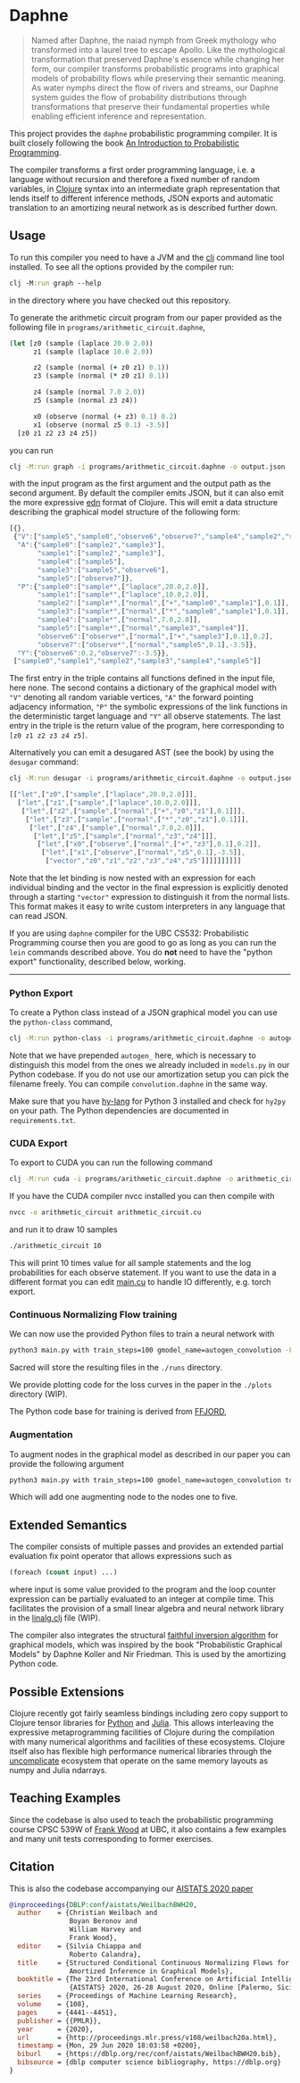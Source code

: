 # Daphne

> Named after Daphne, the naiad nymph from Greek mythology who transformed into a laurel tree to escape Apollo. Like the mythological transformation that preserved Daphne's essence while changing her form, our compiler transforms probabilistic programs into graphical models of probability flows while preserving their semantic meaning. As water nymphs direct the flow of rivers and streams, our Daphne system guides the flow of probability distributions through transformations that preserve their fundamental properties while enabling efficient inference and representation.

This project provides the `daphne` probabilistic programming compiler. It is
built closely following the book [An Introduction to Probabilistic
Programming](https://arxiv.org/abs/1809.10756). 

The compiler transforms a first order programming language, i.e. a language
without recursion and therefore a fixed number of random variables, in
[Clojure](https://clojure.org/) syntax into an intermediate graph representation
that lends itself to different inference methods, JSON exports and automatic
translation to an amortizing neural network as is described further down.

## Usage

To run this compiler you need to have a JVM and the [clj](https://clojure.org/guides/deps_and_cli) command line tool installed. To see all the options provided by the compiler run:

~~~clojure
clj -M:run graph --help
~~~

in the directory where you have checked out this repository.

To generate the arithmetic circuit program from our paper provided as the
following file in `programs/arithmetic_circuit.daphne`,

~~~clojure
(let [z0 (sample (laplace 20.0 2.0))
      z1 (sample (laplace 10.0 2.0))

      z2 (sample (normal (+ z0 z1) 0.1))
      z3 (sample (normal (* z0 z1) 0.1))

      z4 (sample (normal 7.0 2.0))
      z5 (sample (normal z3 z4))

      x0 (observe (normal (+ z3) 0.1) 0.2)
      x1 (observe (normal z5 0.1) -3.5)]
  [z0 z1 z2 z3 z4 z5])
~~~

you can run 

~~~bash
clj -M:run graph -i programs/arithmetic_circuit.daphne -o output.json
~~~

with the input program as the first argument and the output path as the second
argument. By default the compiler emits JSON, but it can also emit the more
expressive [edn](https://github.com/edn-format/edn) format of Clojure. This will
emit a data structure describing the graphical model structure of the following
form:

~~~javascript
[{},
 {"V":["sample5","sample0","observe6","observe7","sample4","sample2","sample1","sample3"],
  "A":{"sample0":["sample2","sample3"],
       "sample1":["sample2","sample3"],
       "sample4":["sample5"],
       "sample3":["sample5","observe6"],
       "sample5":["observe7"]},
  "P":{"sample0":["sample*",["laplace",20.0,2.0]],
       "sample1":["sample*",["laplace",10.0,2.0]],
       "sample2":["sample*",["normal",["+","sample0","sample1"],0.1]],
       "sample3":["sample*",["normal",["*","sample0","sample1"],0.1]],
       "sample4":["sample*",["normal",7.0,2.0]],
       "sample5":["sample*",["normal","sample3","sample4"]],
       "observe6":["observe*",["normal",["+","sample3"],0.1],0.2],
       "observe7":["observe*",["normal","sample5",0.1],-3.5]},
  "Y":{"observe6":0.2,"observe7":-3.5}},
 ["sample0","sample1","sample2","sample3","sample4","sample5"]]
~~~

The first entry in the triple contains all functions defined in the input file,
here none. The second contains a dictionary of the graphical model with `"V"`
denoting all random variable vertices, `"A"` the forward pointing adjacency
information, `"P"` the symbolic expressions of the link functions in the
deterministic target language and `"Y"` all observe statements. The last entry
in the triple is the return value of the program, here corresponding to
`[z0 z1 z2 z3 z4 z5]`.


Alternatively you can emit a desugared AST (see the book) by using the `desugar` command:

~~~bash
clj -M:run desugar -i programs/arithmetic_circuit.daphne -o output.json
~~~

~~~javascript
[["let",["z0",["sample",["laplace",20.0,2.0]]],
  ["let",["z1",["sample",["laplace",10.0,2.0]]],
   ["let",["z2",["sample",["normal",["+","z0","z1"],0.1]]],
    ["let",["z3",["sample",["normal",["*","z0","z1"],0.1]]],
     ["let",["z4",["sample",["normal",7.0,2.0]]],
      ["let",["z5",["sample",["normal","z3","z4"]]],
       ["let",["x0",["observe",["normal",["+","z3"],0.1],0.2]],
        ["let",["x1",["observe",["normal","z5",0.1],-3.5]],
         ["vector","z0","z1","z2","z3","z4","z5"]]]]]]]]]]
~~~

Note that the let binding is now nested with an expression for each individual
binding and the vector in the final expression is explicitly denoted through a
starting `"vector"` expression to distinguish it from the normal lists. This
format makes it easy to write custom interpreters in any language that can read
JSON.

If you are using `daphne` compiler for the UBC CS532: Probabilistic Programming course
then you are good to go as long as you can run the `lein` commands described above.
You do **not** need to have the "python export" functionality, described below, working.

---

### Python Export

To create a Python class instead of a JSON graphical model you can use the
`python-class` command,

~~~bash
clj -M:run python-class -i programs/arithmetic_circuit.daphne -o autogen_arithmetic_circuit.py
~~~

Note that we have prepended `autogen_` here, which is necessary to distinguish
this model from the ones we already included in `models.py` in our Python
codebase. If you do not use our amortization setup you can pick the filename
freely. You can compile `convolution.daphne` in the same way.


Make sure that you have [hy-lang](https://hylang.org/) for Python 3 installed
and check for `hy2py` on your path. The Python dependencies are documented in
`requirements.txt`.

### CUDA Export

To export to CUDA you can run the following command

~~~bash
clj -M:run cuda -i programs/arithmetic_circuit.daphne -o arithmetic_circuit.cu
~~~

If you have the CUDA compiler nvcc installed you can then compile with

~~~bash
nvcc -o arithmetic_circuit arithmetic_circuit.cu
~~~

and run it to draw 10 samples

~~~bash
./arithmetic_circuit 10
~~~

This will print 10 times value for all sample statements and the log probabilities for each observe statement. If you want to use the data in a different format you can edit [main.cu](resources/cuda/main.cu) to handle IO differently, e.g. torch export.

### Continuous Normalizing Flow training

We can now use the provided Python files to train a neural network with

~~~bash
python3 main.py with train_steps=100 gmodel_name=autogen_convolution -F ./runs
~~~

Sacred will store the resulting files in the `./runs` directory.

We provide plotting code for the loss curves in the paper in the `./plots`
directory (WIP).

The Python code base for training is derived from
[FFJORD](https://github.com/rtqichen/ffjord/),


### Augmentation

To augment nodes in the graphical model as described in our paper you can
provide the following argument

~~~bash
python3 main.py with train_steps=100 gmodel_name=autogen_convolution to_augment=[0,1,2,3,4,5] -F ./runs
~~~

Which will add one augmenting node to the nodes one to five.

## Extended Semantics

The compiler consists of multiple passes and provides an extended partial
evaluation fix point operator that allows expressions such as

~~~clojure
(foreach (count input) ...)
~~~

where input is some value provided to the program and the loop counter
expression can be partially evaluated to an integer at compile time. This
facilitates the provision of a small linear algebra and neural network library
in the [linalg.clj](src/daphne/linalg.clj) file (WIP).

The compiler also integrates the structural [faithful inversion
algorithm](https://arxiv.org/abs/1712.00287) for graphical models, which was
inspired by the book "Probabilistic Graphical Models" by Daphne Koller and Nir
Friedman. This is used by the amortizing Python code.

## Possible Extensions

Clojure recently got fairly seamless bindings including zero copy support to
Clojure tensor libraries for
[Python](https://github.com/clj-python/libpython-clj) and
[Julia](https://github.com/cnuernber/libjulia-clj). This allows interleaving the
expressive metaprogramming facilities of Clojure during the compilation with
many numerical algorithms and facilities of these ecosystems. Clojure itself
also has flexible high performance numerical libraries through the
[uncomplicate](https://uncomplicate.org/) ecosystem that operate on the same
memory layouts as numpy and Julia ndarrays.

## Teaching Examples

Since the codebase is also used to teach the probabilistic programming course
CPSC 539W of [Frank Wood](https://www.cs.ubc.ca/~fwood/) at UBC, it also
contains a few examples and many unit tests corresponding to former exercises.

## Citation

This is also the codebase accompanying our [AISTATS 2020
paper](https://github.com/mlresearch/v108/tree/gh-pages/weilbach20a)

~~~bibtex
@inproceedings{DBLP:conf/aistats/WeilbachBWH20,
  author    = {Christian Weilbach and
               Boyan Beronov and
               William Harvey and
               Frank Wood},
  editor    = {Silvia Chiappa and
               Roberto Calandra},
  title     = {Structured Conditional Continuous Normalizing Flows for Efficient
               Amortized Inference in Graphical Models},
  booktitle = {The 23rd International Conference on Artificial Intelligence and Statistics,
               {AISTATS} 2020, 26-28 August 2020, Online [Palermo, Sicily, Italy]},
  series    = {Proceedings of Machine Learning Research},
  volume    = {108},
  pages     = {4441--4451},
  publisher = {{PMLR}},
  year      = {2020},
  url       = {http://proceedings.mlr.press/v108/weilbach20a.html},
  timestamp = {Mon, 29 Jun 2020 18:03:58 +0200},
  biburl    = {https://dblp.org/rec/conf/aistats/WeilbachBWH20.bib},
  bibsource = {dblp computer science bibliography, https://dblp.org}
}
~~~
